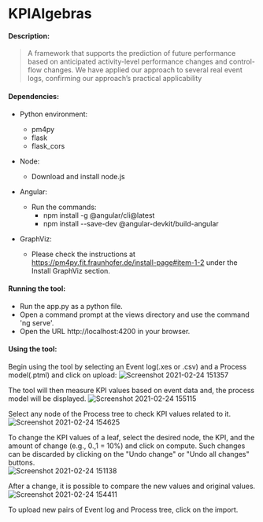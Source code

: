 # KPIAlgebras

#### Description:
>A framework that supports the prediction of future performance based on anticipated activity-level performance changes and control-flow changes. We have applied our approach to several real event logs, confirming our approach’s practical applicability

#### Dependencies: 
* Python environment:
  * pm4py
  * flask
  * flask_cors

* Node:
  * Download and install node.js
* Angular:
  * Run the commands:
    * npm install -g @angular/cli@latest
	* npm install --save-dev @angular-devkit/build-angular

* GraphViz:
  * Please check the instructions at https://pm4py.fit.fraunhofer.de/install-page#item-1-2 under the Install GraphViz section.

#### Running the tool:
* Run the app.py as a python file.
* Open a command prompt at the views directory and use the command 'ng serve'.
* Open the URL http://localhost:4200 in your browser.

#### Using the tool:
Begin using the tool by selecting an Event log(.xes or .csv) and a Process model(.ptml) and click on upload:
![Screenshot 2021-02-24 151357](https://user-images.githubusercontent.com/52032672/109017982-fcf5ec00-76b7-11eb-91bb-081c9ae7b80e.png)

The tool will then measure KPI values based on event data and, the process model will be displayed. 
![Screenshot 2021-02-24 155115](https://user-images.githubusercontent.com/52032672/109018181-2e6eb780-76b8-11eb-9ac2-a98f7c4fbc68.png)

Select any node of the Process tree to check KPI values related to it.
![Screenshot 2021-02-24 154625](https://user-images.githubusercontent.com/52032672/109017988-fd8e8280-76b7-11eb-8031-3c224f7234bf.png)

To change the KPI values of a leaf, select the desired node, the KPI, and the amount of change (e.g., 0.,1 = 10%) and click on compute. Such changes can be discarded by clicking on the "Undo change" or "Undo all changes" buttons. 	
![Screenshot 2021-02-24 151138](https://user-images.githubusercontent.com/52032672/109017979-fbc4bf00-76b7-11eb-8394-e31cfac07a41.png)

After a change, it is possible to compare the new values and original values.
![Screenshot 2021-02-24 154411](https://user-images.githubusercontent.com/52032672/109017986-fcf5ec00-76b7-11eb-9d4a-ad6925b75b9b.png)

To upload new pairs of Event log and Process tree, click on the import.
